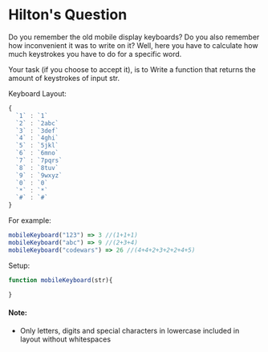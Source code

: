 # Hilton's Question
Do you remember the old mobile display keyboards? Do you also remember how inconvenient it was to write on it?
Well, here you have to calculate how much keystrokes you have to do for a specific word.

Your task (if you choose to accept it), is to Write a function that returns the amount of keystrokes of input str.

Keyboard Layout:
```js
{
  `1` : `1`
  `2` : `2abc`
  `3` : `3def`
  `4` : `4ghi`
  `5` : `5jkl`
  `6` : `6mno`
  `7` : `7pqrs`
  `8` : `8tuv`
  `9` : `9wxyz`
  `0` : `0`
  `*` : `*`
  `#` : `#`
}
```

For example:
```js
mobileKeyboard("123") => 3 //(1+1+1)
mobileKeyboard("abc") => 9 //(2+3+4)
mobileKeyboard("codewars") => 26 //(4+4+2+3+2+2+4+5)
```

Setup:
```js
function mobileKeyboard(str){

}
```
#### Note:
- Only letters, digits and special characters in lowercase included in layout without whitespaces
